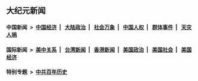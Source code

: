 ## 大纪元新闻

#### 中国新闻 &nbsp;>&nbsp; [中国经济](indexes/ncid283/README.md?09052045) &nbsp;| &nbsp; [大陆政治](indexes/ncid277/README.md?09052045) &nbsp;| &nbsp; [社会万象](indexes/ncid282/README.md?09052045) &nbsp;| &nbsp; [中国人权](indexes/ncid278/README.md?09052045) &nbsp;| &nbsp; [群体事件](indexes/ncid279/README.md?09052045) &nbsp;| &nbsp; [天灾人祸](indexes/ncid280/README.md?09052045)

#### 国际新闻 &nbsp;>&nbsp; [美中关系](indexes/nf1412576/README.md?09052045) &nbsp;| &nbsp; [台湾新闻](indexes/ncid1349361/README.md?09052045) &nbsp;| &nbsp; [香港新闻](indexes/ncid1349362/README.md?09052045) &nbsp;| &nbsp; [美国政治](indexes/ncid1078159/README.md?09052045) &nbsp;| &nbsp; [美国社会](indexes/ncid1078160/README.md?09052045) &nbsp;| &nbsp; [美国经济](indexes/ncid1078158/README.md?09052045)

#### 特别专题 &nbsp;>&nbsp; [中共百年历史](https://github.com/easy2view/epoch-special/blob/master/README.md?09052045)  

